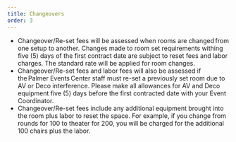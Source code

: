 ```yaml
---
title: Changeovers
order: 3
---
```


- Changeover/Re-set fees will be assessed when rooms are changed from one setup to another. Changes made to room set requirements withing five (5) days of the first contract date are subject to reset fees and labor charges. The standard rate will be applied for room changes.
- Changeover/Re-set fees and labor fees will also be assessed if the Palmer Events Center staff must re-set a previously set room due to AV or Deco interference. Please make all allowances for AV and Deco equipment five (5) days before the first contracted date with your Event Coordinator.
- Changeover/Re-set fees include any additional equipment brought into the room plus labor to reset the space. For example, if you change from rounds for 100 to theater for 200, you will be charged for the additional 100 chairs plus the labor.

